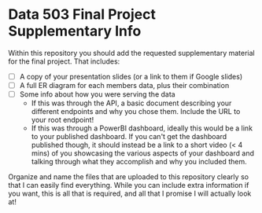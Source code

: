 # Data 503 Final Project Supplementary Info

Within this repository you should add the requested supplementary material for the final project. That includes:

- [ ] A copy of your presentation slides (or a link to them if Google slides)
- [ ] A full ER diagram for each members data, plus their combination
- [ ] Some info about how you were serving the data
    - If this was through the API, a basic document describing your different endpoints and why you chose them. Include the URL to your root endpoint!
    - If this was through a PowerBI dashboard, ideally this would be a link to your published dashboard. If you can't get the dashboard published though, it should instead be a link to a short video (< 4 mins) of you showcasing the various aspects of your dashboard and talking through what they accomplish and why you included them.

Organize and name the files that are uploaded to this repository clearly so that I can easily find everything. While you can include extra information if you want, this is all that is required, and all that I promise I will actually look at!

